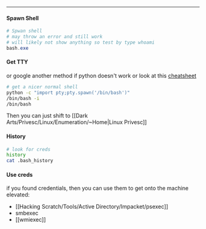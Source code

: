 -- -
#### Spawn Shell
```powershell
# Spwan shell
# may throw an error and still work
# will likely not show anything so test by type whoami
bash.exe
```
#### Get TTY
or google another method if python doesn't work or look at this [cheatsheet](https://netsec.ws/?p=337)
```bash
# get a nicer normal shell
python -c "import pty;pty.spawn('/bin/bash')"
/bin/bash -i 
/bin/bash
```
Then you can just shift to [[Dark Arts/Privesc/Linux/Enumeration/~Home|Linux Privesc]]
#### History
```bash
# look for creds
history
cat .bash_history
```
#### Use creds
if you found credentials, then you can use them to get onto the machine elevated:
- [[Hacking Scratch/Tools/Active Directory/Impacket/psexec]]
- smbexec
- [[wmiexec]]